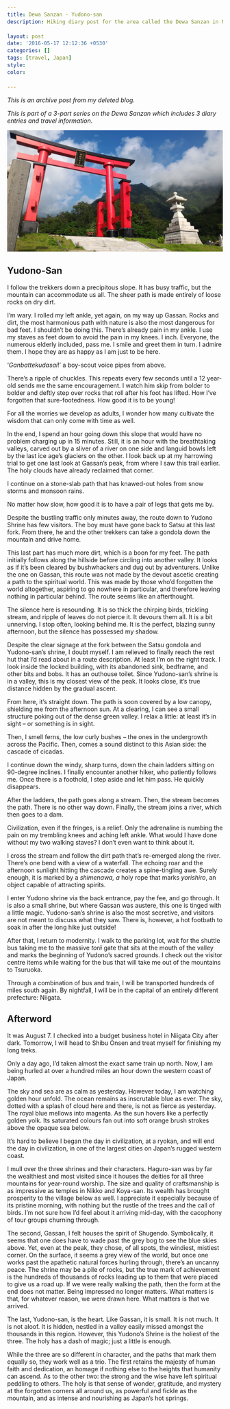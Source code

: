 ```yaml
---
title: Dewa Sanzan - Yudono-san
description: Hiking diary post for the area called the Dewa Sanzan in Northern Japan.

layout: post
date: '2016-05-17 12:12:36 +0530'
categories: []
tags: [travel, Japan]
style: 
color: 
    
---
```


*This is an archive post from my deleted blog.*

_This is part of a 3-part series on the Dewa Sanzan which includes 3 diary entries and travel information._

![Red torii gate with a blue sky and clouds at Yudono San in Japan by Athena Lam](https://raw.githubusercontent.com/shenchingtou/shenchingtou.github.io/master/assets/images/blog/athena-lam-yudono-san_20150807.jpg)

## Yudono-San

I follow the trekkers down a precipitous slope. It has busy traffic, but the mountain can accommodate us all. The sheer path is made entirely of loose rocks on dry dirt.

I’m wary. I rolled my left ankle, yet again, on my way up Gassan. Rocks and dirt, the most harmonious path with nature is also the most dangerous for bad feet. I shouldn’t be doing this. There’s already pain in my ankle. I use my staves as feet down to avoid the pain in my knees. I inch. Everyone, the numerous elderly included, pass me. I smile and greet them in turn. I admire them. I hope they are as happy as I am just to be here.

‘_Ganbattekudasai_!’ a boy-scout voice pipes from above.

There’s a ripple of chuckles. This repeats every few seconds until a 12 year-old sends me the same encouragement. I watch him skip from bolder to bolder and deftly step over rocks that roll after his foot has lifted. How I’ve forgotten that sure-footedness. How good it is to be young!

For all the worries we develop as adults, I wonder how many cultivate the wisdom that can only come with time as well.

In the end, I spend an hour going down this slope that would have no problem charging up in 15 minutes. Still, it is an hour with the breathtaking valleys, carved out by a sliver of a river on one side and languid bowls left by the last ice age’s glaciers on the other. I look back up at my harrowing trial to get one last look at Gassan’s peak, from where I saw this trail earlier. The holy clouds have already reclaimed that corner.

I continue on a stone-slab path that has knawed-out holes from snow storms and monsoon rains.

No matter how slow, how good it is to have a pair of legs that gets me by.

Despite the bustling traffic only minutes away, the route down to Yudono Shrine has few visitors. The boy must have gone back to Satsu at this last fork. From there, he and the other trekkers can take a gondola down the mountain and drive home.

This last part has much more dirt, which is a boon for my feet. The path initially follows along the hillside before circling into another valley. It looks as if it’s been cleared by bushwhackers and dug out by adventurers. Unlike the one on Gassan, this route was not made by the devout ascetic creating a path to the spiritual world. This was made by those who’d forgotten the world altogether, aspiring to go nowhere in particular, and therefore leaving nothing in particular behind. The route seems like an afterthought.

The silence here is resounding. It is so thick the chirping birds, trickling stream, and ripple of leaves do not pierce it. It devours them all. It is a bit unnerving. I stop often, looking behind me. It is the perfect, blazing sunny afternoon, but the silence has possessed my shadow.

Despite the clear signage at the fork between the Satsu gondola and Yudono-san’s shrine, I doubt myself. I am relieved to finally reach the rest hut that I’d read about in a route description. At least I’m on the right track. I look inside the locked building, with its abandoned sink, bedframe, and other bits and bobs. It has an outhouse toilet. Since Yudono-san’s shrine is in a valley, this is my closest view of the peak. It looks close, it’s true distance hidden by the gradual ascent.

From here, it’s straight down. The path is soon covered by a low canopy, shielding me from the afternoon sun. At a clearing, I can see a small structure poking out of the dense green valley. I relax a little: at least it’s in sight – or something is in sight.

Then, I smell ferns, the low curly bushes – the ones in the undergrowth across the Pacific. Then, comes a sound distinct to this Asian side: the cascade of cicadas.

I continue down the windy, sharp turns, down the chain ladders sitting on 90-degree inclines. I finally encounter another hiker, who patiently follows me. Once there is a foothold, I step aside and let him pass. He quickly disappears.

After the ladders, the path goes along a stream. Then, the stream becomes the path. There is no other way down. Finally, the stream joins a river, which then goes to a dam.

Civilization, even if the fringes, is a relief. Only the adrenaline is numbing the pain on my trembling knees and aching left ankle. What would I have done without my two walking staves? I don’t even want to think about it.

I cross the stream and follow the dirt path that’s re-emerged along the river. There’s one bend with a view of a waterfall. The echoing roar and the afternoon sunlight hitting the cascade creates a spine-tingling awe. Surely enough, it is marked by a _shimenawa, a_ holy rope that marks _yorishiro_, an object capable of attracting spirits.

I enter Yudono shrine via the back entrance, pay the fee, and go through. It is also a small shrine, but where Gassan was austere, this one is tinged with a little magic. Yudono-san’s shrine is also the most secretive, and visitors are not meant to discuss what they saw. There is, however, a hot footbath to soak in after the long hike just outside!

After that, I return to modernity. I walk to the parking lot, wait for the shuttle bus taking me to the massive _torii_ gate that sits at the mouth of the valley and marks the beginning of Yudono’s sacred grounds. I check out the visitor centre items while waiting for the bus that will take me out of the mountains to Tsuruoka.

Through a combination of bus and train, I will be transported hundreds of miles south again. By nightfall, I will be in the capital of an entirely different prefecture: Niigata.

## Afterword

It was August 7. I checked into a budget business hotel in Niigata City after dark. Tomorrow, I will head to Shibu Onsen and treat myself for finishing my long treks.

Only a day ago, I’d taken almost the exact same train up north. Now, I am being hurled at over a hundred miles an hour down the western coast of Japan.

The sky and sea are as calm as yesterday. However today, I am watching golden hour unfold. The ocean remains as inscrutable blue as ever. The sky, dotted with a splash of cloud here and there, is not as fierce as yesterday. The royal blue mellows into magenta. As the sun hovers like a perfectly golden yolk. Its saturated colours fan out into soft orange brush strokes above the opaque sea below.

It’s hard to believe I began the day in civilization, at a ryokan, and will end the day in civilization, in one of the largest cities on Japan’s rugged western coast.

I mull over the three shrines and their characters. Haguro-san was by far the wealthiest and most visited since it houses the deities for all three mountains for year-round worship. The size and quality of craftsmanship is as impressive as temples in Nikko and Koya-san. Its wealth has brought prosperity to the village below as well. I appreciate it especially because of its pristine morning, with nothing but the rustle of the trees and the call of birds. I’m not sure how I’d feel about it arriving mid-day, with the cacophony of tour groups churning through.

The second, Gassan, I felt houses the spirit of Shugendo. Symbolically, it seems that one does have to wade past the grey bog to see the blue skies above. Yet, even at the peak, they chose, of all spots, the windiest, mistiest corner. On the surface, it seems a grey view of the world, but once one works past the apathetic natural forces hurling through, there’s an uncanny peace. The shrine may be a pile of rocks, but the true mark of achievement is the hundreds of thousands of rocks leading up to them that were placed to give us a road up. If we were really walking the path, then the form at the end does not matter. Being impressed no longer matters. What matters is that, for whatever reason, we were drawn here. What matters is that we arrived.

The last, Yudono-san, is the heart. Like Gassan, it is small. It is not much. It is not aloof. It is hidden, nestled in a valley easily missed amongst the thousands in this region. However, this Yudono’s Shrine is the holiest of the three. The holy has a dash of magic; just a little is enough.

While the three are so different in character, and the paths that mark them equally so, they work well as a trio. The first retains the majesty of human faith and dedication, an homage if nothing else to the heights that humanity can ascend. As to the other two: the strong and the wise have left spiritual peddling to others. The holy is that sense of wonder, gratitude, and mystery at the forgotten corners all around us, as powerful and fickle as the mountain, and as intense and nourishing as Japan’s hot springs.